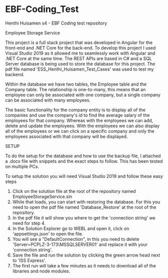 # EBF-Coding_Test
Henthi Huisamen s4 - EBF Coding test repository

Employee Storage Service

This project is a full stack project that was developed in Angular for the front-end and .NET Core for the back-end. 
To develop this project I used Visual Studio 2019 as it allowed me to seamlessly work with Angular and .NET Core at the same time.
The REST APIs are based in C# and a SQL Server database is being used to store the database for this project. The pdf file named
'ESS_Henthi_Huisamen_Test_Cases' was used to test my backend.

Within the database we have two tables, the Employee table and the Company table. The relationship is one-to-many, this means
that an employee can only be associated with one company, but a single company can be associated with many employees.

The basic functionality for the company entity is to display all of the companies and use the company's id to find the average 
salary of the employees for that company. 
Whereas with the employees we can add, delete and update the employees. With the employees we can also display all of the employees 
or we can click on a specific company and only the employees associated with that company will be displayed.

SETUP

To do the setup for the database and how to use the backup file, I attached a .docx file with snippets and the exact 
steps to follow. This has been tested on multiple PCs.

To setup the solution you will need Visual Studio 2019 and follow these easy steps

1. Click on the solution file at the root of the repository named EmployeeStorageService.sln
2. While that loads, you can start with restoring the database. For this you need to open the pdf file named 'Database_Restore' 
   at the root of the repository.
3. In the pdf file it will show you where to get the 'connection string' we need for step 4.
4. In the Solution Explorer go to WEBL and open it, click on 'appsettings.json' to open the file.
5. You will see a "DefaultConnection", in this you need to delete 'Server=PCPLZ-3-173\\MSSQLSERVER01' and replace it with 
   your 'connection string'.
6. Save the file and run the solution by clicking the green arrow head next to 'ISS Express'.
7. The first run will take a few minutes as it needs to download all of the libraries and node modules.
